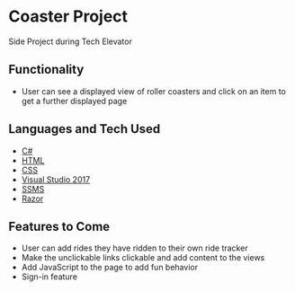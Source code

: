 # Coaster Project
Side Project during Tech Elevator

## Functionality
* User can see a displayed view of roller coasters and click on an item to get a further displayed page

## Languages and Tech Used
* [C#](https://docs.microsoft.com/en-us/dotnet/csharp/)
* [HTML](https://developer.mozilla.org/en-US/docs/Web/HTML)
* [CSS](https://developer.mozilla.org/en-US/docs/Web/CSS)
* [Visual Studio 2017](https://visualstudio.microsoft.com/vs/whatsnew/)
* [SSMS](https://docs.microsoft.com/en-us/sql/ssms/sql-server-management-studio-ssms?view=sql-server-2017)
* [Razor](https://docs.microsoft.com/en-us/aspnet/core/mvc/views/razor?view=aspnetcore-2.2)

## Features to Come
* User can add rides they have ridden to their own ride tracker
* Make the unclickable links clickable and add content to the views
* Add JavaScript to the page to add fun behavior
* Sign-in feature
